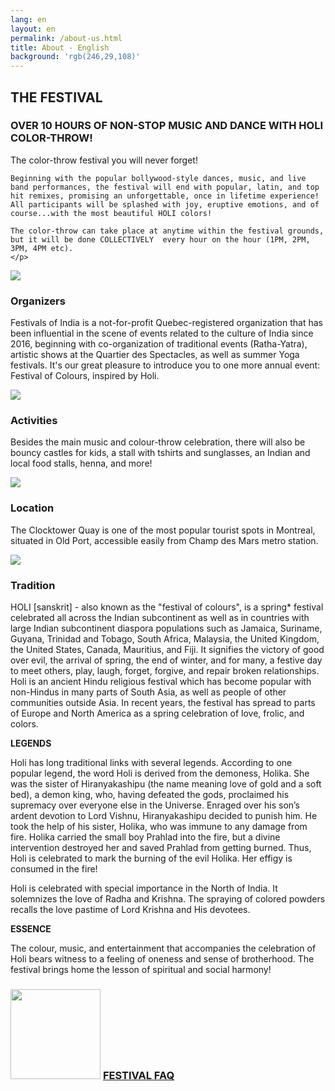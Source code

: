 ```yaml
---
lang: en
layout: en
permalink: /about-us.html
title: About - English
background: 'rgb(246,29,108)'
---
```


<section id="festival">
  <h1>THE FESTIVAL</h1>
  <div>
    <h3>OVER 10 HOURS OF NON-STOP MUSIC AND DANCE WITH HOLI COLOR-THROW!</h3>
    <p>
    The color-throw festival you will never forget!

    Beginning with the popular bollywood-style dances, music, and live band performances, the festival will end with popular, latin, and top hit remixes, promising an unforgettable, once in lifetime experience! All participants will be splashed with joy, eruptive emotions, and of course...with the most beautiful HOLI colors!

    The color-throw can take place at anytime within the festival grounds, but it will be done COLLECTIVELY  every hour on the hour (1PM, 2PM, 3PM, 4PM etc).
    </p>
  </div>
</section>

<article>
<img src="{{site.baseurl}}/assets/organizers.webp"/>
<div>
  <h3>Organizers</h3>
  <p>Festivals of India is a not-for-profit Quebec-registered organization that has been influential in the scene of events related to the culture of India since 2016, beginning with co-organization of traditional events (Ratha-Yatra), artistic shows at the Quartier des Spectacles, as well as summer Yoga festivals. It's  our great pleasure to introduce you to one more annual event: Festival of Colours, inspired by Holi.</p>
</div>
</article>

<article>
<img src="{{site.baseurl}}/assets/activities.webp"/>
<div>
  <h3>Activities</h3>
  <p>Besides the main music and colour-throw celebration, there will also be bouncy castles for kids, a stall with tshirts and sunglasses, an Indian and local food stalls, henna, and more!</p>
</div>
</article>

<article>
<img src="{{site.baseurl}}/assets/location.webp"/>
<div>
  <h3>Location</h3>
  <p>The Clocktower Quay is one of the most popular tourist spots in Montreal, situated in Old Port, accessible easily from Champ des Mars metro station. </p>
</div>
</article>

<article>
<img src="{{site.baseurl}}/assets/tradition.webp"/>
<div>
  <h3>Tradition</h3>
  <p>HOLI [sanskrit] - also known as the "festival of colours", is a spring* festival celebrated all across the Indian subcontinent as well as in countries with large Indian subcontinent diaspora populations such as Jamaica, Suriname, Guyana, Trinidad and Tobago, South Africa, Malaysia, the United Kingdom, the United States, Canada, Mauritius, and Fiji. It signifies the victory of good over evil, the arrival of spring, the end of winter, and for many, a festive day to meet others, play, laugh, forget, forgive, and repair broken relationships. Holi is an ancient Hindu religious festival which has become popular with non-Hindus in many parts of South Asia, as well as people of other communities outside Asia. In recent years, the festival has spread to parts of Europe and North America as a spring celebration of love, frolic, and colors.

  <strong>LEGENDS</strong>

  Holi has long traditional links with several legends. According to one popular legend, the word Holi is derived from the demoness, Holika. She was the sister of Hiranyakashipu (the name meaning love of gold and a soft bed), a demon king, who, having defeated the gods, proclaimed his supremacy over everyone else in the Universe. Enraged over his son’s ardent devotion to Lord Vishnu, Hiranyakashipu decided to punish him. He took the help of his sister, Holika, who was immune to any damage from fire. Holika carried the small boy Prahlad into the fire, but a divine intervention destroyed her and saved Prahlad from getting burned. Thus, Holi is celebrated to mark the burning of the evil Holika. Her effigy is consumed in the fire!

  Holi is celebrated with special importance in the North of India. It solemnizes the love of Radha and Krishna. The spraying of colored powders recalls the love pastime of Lord Krishna and His devotees.

  <strong>ESSENCE</strong>

  The colour, music, and entertainment that accompanies the celebration of Holi bears witness to a feeling of oneness and sense of brotherhood. The festival brings home the lesson of spiritual and social harmony!
  </p>
</div>
</article>

<h3 id="faq-link">
  <img src="{{site.baseurl}}/assets/question.webp" height="144"/>
  <a href="./faq">
  FESTIVAL FAQ
  </a>
</h3>
